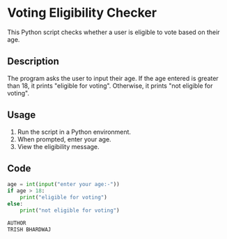 # Voting Eligibility Checker

This Python script checks whether a user is eligible to vote based on their age.

## Description

The program asks the user to input their age. If the age entered is greater than 18, it prints "eligible for voting". Otherwise, it prints "not eligible for voting".

## Usage

1. Run the script in a Python environment.
2. When prompted, enter your age.
3. View the eligibility message.

## Code

```python
age = int(input("enter your age:-"))
if age > 18:
    print("eligible for voting")
else:
    print("not eligible for voting")

AUTHOR
TRISH BHARDWAJ

